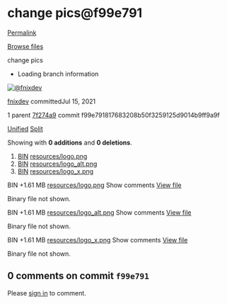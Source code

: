 # change pics@f99e791

[Permalink](change-pics-f99e791.md)

[Browse files](https://github.com/fnixdev/KannaX/tree/f99e791817683208b50f3259125d9014b9ff9a9f)

 change pics

* Loading branch information

 [![@fnixdev](https://avatars.githubusercontent.com/u/49885720?s=40&v=4)](https://github.com/fnixdev)

[fnixdev](../commits/) committedJul 15, 2021

 1 parent [7f274a9](https://github.com/fnixdev/KannaX/commit/7f274a99b7193d741e016d664ef1dcf17339de68) commit f99e791817683208b50f3259125d9014b9ff9a9f

 [Unified](https://github.com/fnixdev/KannaX/commit/f99e791817683208b50f3259125d9014b9ff9a9f?branch=f99e791817683208b50f3259125d9014b9ff9a9f&diff=unified) [Split](https://github.com/fnixdev/KannaX/commit/f99e791817683208b50f3259125d9014b9ff9a9f?branch=f99e791817683208b50f3259125d9014b9ff9a9f&diff=split)

 Showing with **0 additions** and **0 deletions**.

1.  [BIN](change-pics-f99e791.md#diff-f77d4950eebd986dc553a5fa815a7c9080a50102530e39bc0956e874a87c67ce) [resources/logo.png](change-pics-f99e791.md#diff-f77d4950eebd986dc553a5fa815a7c9080a50102530e39bc0956e874a87c67ce)
2.  [BIN](change-pics-f99e791.md#diff-bc210df8129db61aa34c5f6df7c2d38218ceccad15180562de80a769a5d99e61) [resources/logo\_alt.png](change-pics-f99e791.md#diff-bc210df8129db61aa34c5f6df7c2d38218ceccad15180562de80a769a5d99e61)
3.  [BIN](change-pics-f99e791.md#diff-e16de8efb6e3ec1c374cf37350491e511c814501dfa301d7bfad36cf05d8c1ea) [resources/logo\_x.png](change-pics-f99e791.md#diff-e16de8efb6e3ec1c374cf37350491e511c814501dfa301d7bfad36cf05d8c1ea)

 BIN +1.61 MB [resources/logo.png](change-pics-f99e791.md#diff-f77d4950eebd986dc553a5fa815a7c9080a50102530e39bc0956e874a87c67ce)  Show comments [View file](https://github.com/fnixdev/KannaX/blob/f99e791817683208b50f3259125d9014b9ff9a9f/resources/logo.png)

 Binary file not shown.

 BIN +1.61 MB [resources/logo\_alt.png](change-pics-f99e791.md#diff-bc210df8129db61aa34c5f6df7c2d38218ceccad15180562de80a769a5d99e61)  Show comments [View file](https://github.com/fnixdev/KannaX/blob/f99e791817683208b50f3259125d9014b9ff9a9f/resources/logo_alt.png)

 Binary file not shown.

 BIN +1.61 MB [resources/logo\_x.png](change-pics-f99e791.md#diff-e16de8efb6e3ec1c374cf37350491e511c814501dfa301d7bfad36cf05d8c1ea)  Show comments [View file](https://github.com/fnixdev/KannaX/blob/f99e791817683208b50f3259125d9014b9ff9a9f/resources/logo_x.png)

 Binary file not shown.

##  0 comments on commit `f99e791`

 Please [sign in](https://github.com/login?return_to=https%3A%2F%2Fgithub.com%2Ffnixdev%2FKannaX%2Fcommit%2Ff99e791817683208b50f3259125d9014b9ff9a9f) to comment.

